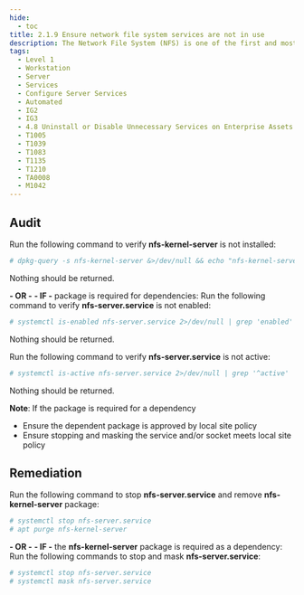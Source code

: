 ```yaml
---
hide:
  - toc
title: 2.1.9 Ensure network file system services are not in use
description: The Network File System (NFS) is one of the first and most widely distributed file systems in the UNIX environment. It provides the ability for systems to mount file systems of other servers through the network.
tags:
  - Level 1
  - Workstation
  - Server
  - Services
  - Configure Server Services
  - Automated
  - IG2
  - IG3
  - 4.8 Uninstall or Disable Unnecessary Services on Enterprise Assets and Software
  - T1005
  - T1039
  - T1083
  - T1135
  - T1210
  - TA0008
  - M1042
---
```


## Audit
Run the following command to verify **nfs-kernel-server** is not installed:
```bash
# dpkg-query -s nfs-kernel-server &>/dev/null && echo "nfs-kernel-server is installed"
```
Nothing should be returned.

**- OR -**
**- IF -** package is required for dependencies:
Run the following command to verify **nfs-server.service** is not enabled:
```bash
# systemctl is-enabled nfs-server.service 2>/dev/null | grep 'enabled'
```
Nothing should be returned.

Run the following command to verify **nfs-server.service** is not active:
```bash
# systemctl is-active nfs-server.service 2>/dev/null | grep '^active'
```
Nothing should be returned.

**Note**: If the package is required for a dependency
- Ensure the dependent package is approved by local site policy
- Ensure stopping and masking the service and/or socket meets local site policy

## Remediation
Run the following command to stop **nfs-server.service** and remove **nfs-kernel-server** package:
```bash
# systemctl stop nfs-server.service
# apt purge nfs-kernel-server
```

**- OR -**
**- IF -** the **nfs-kernel-server** package is required as a dependency:
Run the following commands to stop and mask **nfs-server.service**:
```bash
# systemctl stop nfs-server.service
# systemctl mask nfs-server.service
```
